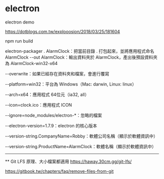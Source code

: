 # electron
electron demo


https://dotblogs.com.tw/explooosion/2018/03/25/181604

npm run build

electron-packager . AlarmClock：把當前目錄 . 打包起來，並將應用程式命名 AlarmClock
--out AlarmClock：輸出資料夾於 AlarmClock，產出後預設資料夾為 AlarmClock-win32-x64

--overwrite：如果已經存在資料夾和檔案，會進行覆寫

--platform=win32：平台為 Windows（Mac: darwin, Linux: linux）

--arch=x64：應用程式 64位元（ia32, all）

--icon=clock.ico：應用程式 ICON

--ignore=node_modules/electron-*：忽略的檔案

--electron-version=1.7.9：electron 的核心版本

--version-string.CompanyName=Robby：軟體公司名稱（顯示於軟體資訊中）

--version-string.ProductName=AlarmClock：軟體名稱（顯示於軟體資訊中）

---------------------------------------------------------------------------------------------------

** Git LFS 原理、大小檔案都適用
https://haway.30cm.gg/git-lfs/

https://gitbook.tw/chapters/faq/remove-files-from-git